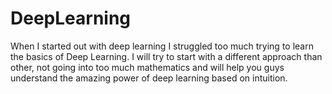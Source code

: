 # DeepLearning
When I started out with deep learning I struggled too much trying to learn the basics of Deep Learning. I will try to start with a different approach than other, not going into too much mathematics and will help you guys understand the amazing power of deep learning based on intuition.
